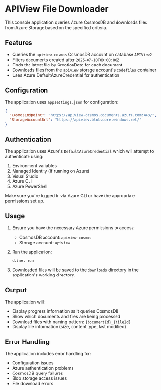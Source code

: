 # APIView File Downloader

This console application queries Azure CosmosDB and downloads files from Azure Storage based on the specified criteria.

## Features

- Queries the `apiview-cosmos` CosmosDB account on database `APIView2`
- Filters documents created after `2025-07-10T00:00:00Z`
- Finds the latest file by CreationDate for each document
- Downloads files from the `apiview` storage account's `codefiles` container
- Uses Azure DefaultAzureCredential for authentication

## Configuration

The application uses `appsettings.json` for configuration:

```json
{
  "CosmosEndpoint": "https://apiview-cosmos.documents.azure.com:443/",
  "StorageAccountUrl": "https://apiview.blob.core.windows.net/"
}
```

## Authentication

The application uses Azure's `DefaultAzureCredential` which will attempt to authenticate using:
1. Environment variables
2. Managed Identity (if running on Azure)
3. Visual Studio
4. Azure CLI
5. Azure PowerShell

Make sure you're logged in via Azure CLI or have the appropriate permissions set up.

## Usage

1. Ensure you have the necessary Azure permissions to access:
   - CosmosDB account: `apiview-cosmos`
   - Storage account: `apiview`

2. Run the application:
   ```
   dotnet run
   ```

3. Downloaded files will be saved to the `downloads` directory in the application's working directory.

## Output

The application will:
- Display progress information as it queries CosmosDB
- Show which documents and files are being processed
- Download files with naming pattern: `{documentId}_{fileId}`
- Display file information (size, content type, last modified)

## Error Handling

The application includes error handling for:
- Configuration issues
- Azure authentication problems
- CosmosDB query failures
- Blob storage access issues
- File download errors
